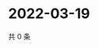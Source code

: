 # 2022-03-19

共 0 条

<!-- BEGIN WEIBO -->
<!-- 最后更新时间 Sat Mar 19 2022 14:01:33 GMT+0800 (China Standard Time) -->

<!-- END WEIBO -->
